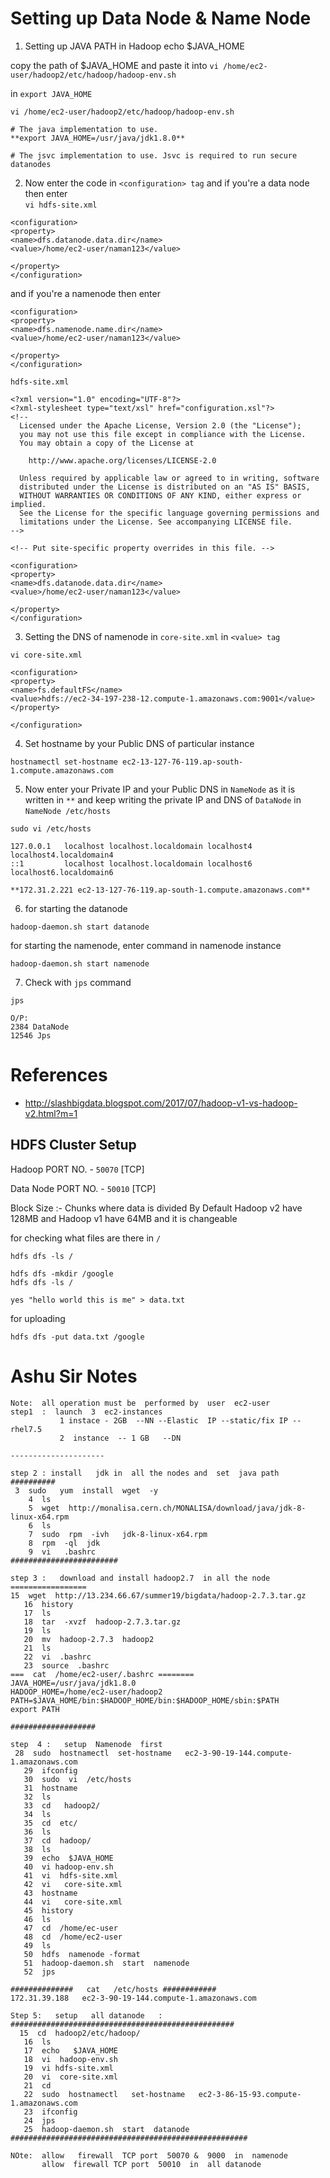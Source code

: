 # Setting up Data Node & Name Node
1.  Setting up JAVA PATH in Hadoop
echo $JAVA_HOME

copy the path of $JAVA_HOME and paste it into ```vi /home/ec2-user/hadoop2/etc/hadoop/hadoop-env.sh``` 

in  ```export JAVA_HOME``` 

```vi /home/ec2-user/hadoop2/etc/hadoop/hadoop-env.sh```
```
# The java implementation to use.
**export JAVA_HOME=/usr/java/jdk1.8.0**

# The jsvc implementation to use. Jsvc is required to run secure datanodes
```
2. Now enter the code in ```<configuration> tag``` and if you're a data node then enter  
```vi hdfs-site.xml```
```
<configuration>
<property>
<name>dfs.datanode.data.dir</name>
<value>/home/ec2-user/naman123</value>

</property>
</configuration>
```
and if you're a namenode then enter
```
<configuration>
<property>
<name>dfs.namenode.name.dir</name>
<value>/home/ec2-user/naman123</value>

</property>
</configuration>
```

```hdfs-site.xml```
```
<?xml version="1.0" encoding="UTF-8"?>
<?xml-stylesheet type="text/xsl" href="configuration.xsl"?>
<!--
  Licensed under the Apache License, Version 2.0 (the "License");
  you may not use this file except in compliance with the License.
  You may obtain a copy of the License at

    http://www.apache.org/licenses/LICENSE-2.0

  Unless required by applicable law or agreed to in writing, software
  distributed under the License is distributed on an "AS IS" BASIS,
  WITHOUT WARRANTIES OR CONDITIONS OF ANY KIND, either express or implied.
  See the License for the specific language governing permissions and
  limitations under the License. See accompanying LICENSE file.
-->

<!-- Put site-specific property overrides in this file. -->

<configuration>
<property>
<name>dfs.datanode.data.dir</name>
<value>/home/ec2-user/naman123</value>

</property>
</configuration>
```
3. Setting the DNS of namenode in ```core-site.xml``` in ```<value> tag```

```vi core-site.xml```
```
<configuration>
<property>
<name>fs.defaultFS</name>
<value>hdfs://ec2-34-197-238-12.compute-1.amazonaws.com:9001</value>
</property>

</configuration>
```

4. Set hostname by your Public DNS of particular instance
```
hostnamectl set-hostname ec2-13-127-76-119.ap-south-1.compute.amazonaws.com
```
5. Now enter your Private IP and your Public DNS in ```NameNode``` as it is written in ```**``` and keep writing the private IP and DNS of ```DataNode``` in ```NameNode /etc/hosts```

```sudo vi /etc/hosts```

```
127.0.0.1   localhost localhost.localdomain localhost4 localhost4.localdomain4
::1         localhost localhost.localdomain localhost6 localhost6.localdomain6

**172.31.2.221 ec2-13-127-76-119.ap-south-1.compute.amazonaws.com**
```
6. for starting the datanode
```
hadoop-daemon.sh start datanode
```
for starting the namenode, enter command in namenode instance
```
hadoop-daemon.sh start namenode
```
7. Check with ```jps``` command
```
jps

O/P:
2384 DataNode
12546 Jps
```

# References

* http://slashbigdata.blogspot.com/2017/07/hadoop-v1-vs-hadoop-v2.html?m=1


## HDFS Cluster Setup

Hadoop PORT NO. - ```50070``` [TCP]

Data Node PORT NO. - ```50010``` [TCP]

Block Size :- Chunks where data is divided
By Default Hadoop v2 have 128MB and Hadoop v1 have 64MB and it is changeable

for checking what files are there in ```/```
```
hdfs dfs -ls /
```
```
hdfs dfs -mkdir /google
hdfs dfs -ls /
```

```
yes "hello world this is me" > data.txt
```
for uploading
```
hdfs dfs -put data.txt /google
```

# Ashu Sir Notes

```
Note:  all operation must be  performed by  user  ec2-user 
step1  :  launch  3  ec2-instances 
           1 instace - 2GB  --NN --Elastic  IP --static/fix IP --rhel7.5
           2  instance  -- 1 GB   --DN

---------------------

step 2 : install   jdk in  all the nodes and  set  java path
##########
 3  sudo   yum  install  wget  -y
    4  ls
    5  wget  http://monalisa.cern.ch/MONALISA/download/java/jdk-8-linux-x64.rpm
    6  ls
    7  sudo  rpm  -ivh   jdk-8-linux-x64.rpm 
    8  rpm  -ql  jdk
    9  vi   .bashrc 
########################

step 3 :   download and install hadoop2.7  in all the node  
=================
15  wget  http://13.234.66.67/summer19/bigdata/hadoop-2.7.3.tar.gz
   16  history 
   17  ls
   18  tar  -xvzf  hadoop-2.7.3.tar.gz 
   19  ls
   20  mv  hadoop-2.7.3  hadoop2
   21  ls
   22  vi  .bashrc 
   23  source  .bashrc  
===  cat  /home/ec2-user/.bashrc ========
JAVA_HOME=/usr/java/jdk1.8.0
HADOOP_HOME=/home/ec2-user/hadoop2
PATH=$JAVA_HOME/bin:$HADOOP_HOME/bin:$HADOOP_HOME/sbin:$PATH
export PATH

###################

step  4 :   setup  Namenode  first  
 28  sudo  hostnamectl  set-hostname   ec2-3-90-19-144.compute-1.amazonaws.com
   29  ifconfig 
   30  sudo  vi  /etc/hosts
   31  hostname
   32  ls
   33  cd   hadoop2/
   34  ls
   35  cd  etc/
   36  ls
   37  cd  hadoop/
   38  ls
   39  echo  $JAVA_HOME
   40  vi hadoop-env.sh 
   41  vi  hdfs-site.xml   
   42  vi   core-site.xml 
   43  hostname
   44  vi   core-site.xml 
   45  history 
   46  ls
   47  cd  /home/ec-user
   48  cd  /home/ec2-user
   49  ls
   50  hdfs  namenode -format   
   51  hadoop-daemon.sh  start  namenode
   52  jps

##############   cat   /etc/hosts ############
172.31.39.188   ec2-3-90-19-144.compute-1.amazonaws.com

Step 5:   setup   all datanode   : 
##################################################
  15  cd  hadoop2/etc/hadoop/
   16  ls
   17  echo   $JAVA_HOME
   18  vi  hadoop-env.sh 
   19  vi hdfs-site.xml 
   20  vi  core-site.xml 
   21  cd
   22  sudo  hostnamectl   set-hostname   ec2-3-86-15-93.compute-1.amazonaws.com
   23  ifconfig 
   24  jps
   25  hadoop-daemon.sh  start  datanode
#####################################################

NOte:  allow   firewall  TCP port  50070 &  9000  in  namenode  
       allow  firewall TCP port  50010  in  all datanode 

```



